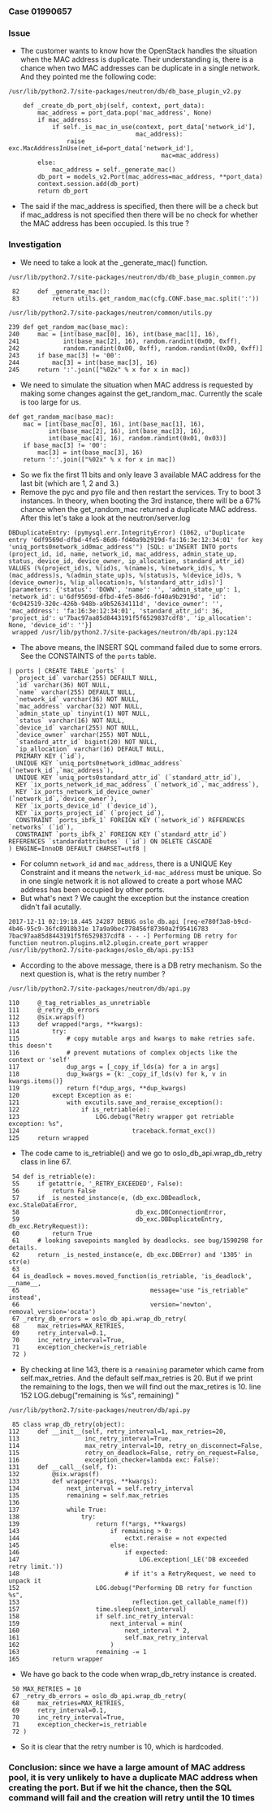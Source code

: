 ### Case 01990657
### Issue
* The customer wants to know how the OpenStack handles the situation when the MAC address is duplicate. Their understanding is, there is a chance when two MAC addresses can be duplicate in a single network. And they pointed me the following code:
~~~
/usr/lib/python2.7/site-packages/neutron/db/db_base_plugin_v2.py

    def _create_db_port_obj(self, context, port_data):
        mac_address = port_data.pop('mac_address', None)
        if mac_address:
            if self._is_mac_in_use(context, port_data['network_id'],
                                   mac_address):
                raise exc.MacAddressInUse(net_id=port_data['network_id'],
                                          mac=mac_address)
        else:
            mac_address = self._generate_mac()
        db_port = models_v2.Port(mac_address=mac_address, **port_data)
        context.session.add(db_port)
        return db_port
~~~
* The said if the mac_address is specified, then there will be a check but if mac_address is not specified then there will be no check for whether the MAC address has been occupied. Is this true ?
### Investigation
* We need to take a look at the _generate_mac() function.
~~~
/usr/lib/python2.7/site-packages/neutron/db/db_base_plugin_common.py

 82     def _generate_mac():
 83         return utils.get_random_mac(cfg.CONF.base_mac.split(':'))
~~~
~~~
/usr/lib/python2.7/site-packages/neutron/common/utils.py

239 def get_random_mac(base_mac):
240     mac = [int(base_mac[0], 16), int(base_mac[1], 16),
241            int(base_mac[2], 16), random.randint(0x00, 0xff),
242            random.randint(0x00, 0xff), random.randint(0x00, 0xff)]
243     if base_mac[3] != '00':
244         mac[3] = int(base_mac[3], 16)
245     return ':'.join(["%02x" % x for x in mac])
~~~
* We need to simulate the situation when MAC address is requested by making some changes against the get_random_mac. Currently the scale is too large for us.
~~~
def get_random_mac(base_mac):
    mac = [int(base_mac[0], 16), int(base_mac[1], 16),
           int(base_mac[2], 16), int(base_mac[3], 16),
           int(base_mac[4], 16), random.randint(0x01, 0x03)]
    if base_mac[3] != '00':
        mac[3] = int(base_mac[3], 16)
    return ':'.join(["%02x" % x for x in mac])
~~~
* So we fix the first 11 bits and only leave 3 available MAC address for the last bit (which are 1, 2 and 3.)
* Remove the pyc and pyo file and then restart the services. Try to boot 3 instances. In theory, when booting the 3rd instance, there will be a 67% chance when the get_random_mac returned a duplicate MAC address. After this let's take a look at the neutron/server.log

~~~
DBDuplicateEntry: (pymysql.err.IntegrityError) (1062, u"Duplicate entry '6df9569d-dfbd-4fe5-86d6-fd40a9b2919d-fa:16:3e:12:34:01' for key 'uniq_ports0network_id0mac_address'") [SQL: u'INSERT INTO ports (project_id, id, name, network_id, mac_address, admin_state_up, status, device_id, device_owner, ip_allocation, standard_attr_id) VALUES (%(project_id)s, %(id)s, %(name)s, %(network_id)s, %(mac_address)s, %(admin_state_up)s, %(status)s, %(device_id)s, %(device_owner)s, %(ip_allocation)s, %(standard_attr_id)s)'] [parameters: {'status': 'DOWN', 'name': '', 'admin_state_up': 1, 'network_id': u'6df9569d-dfbd-4fe5-86d6-fd40a9b2919d', 'id': '0c042519-320c-426b-948b-a9b52634111d', 'device_owner': '', 'mac_address': 'fa:16:3e:12:34:01', 'standard_attr_id': 36, 'project_id': u'7bac97aa85d8443191f5f6529837cdf8', 'ip_allocation': None, 'device_id': ''}]
 wrapped /usr/lib/python2.7/site-packages/neutron/db/api.py:124
~~~
* The above means, the INSERT SQL command failed due to some errors. See the CONSTAINTS of the `ports` table.
~~~
| ports | CREATE TABLE `ports` (
  `project_id` varchar(255) DEFAULT NULL,
  `id` varchar(36) NOT NULL,
  `name` varchar(255) DEFAULT NULL,
  `network_id` varchar(36) NOT NULL,
  `mac_address` varchar(32) NOT NULL,
  `admin_state_up` tinyint(1) NOT NULL,
  `status` varchar(16) NOT NULL,
  `device_id` varchar(255) NOT NULL,
  `device_owner` varchar(255) NOT NULL,
  `standard_attr_id` bigint(20) NOT NULL,
  `ip_allocation` varchar(16) DEFAULT NULL,
  PRIMARY KEY (`id`),
  UNIQUE KEY `uniq_ports0network_id0mac_address` (`network_id`,`mac_address`),
  UNIQUE KEY `uniq_ports0standard_attr_id` (`standard_attr_id`),
  KEY `ix_ports_network_id_mac_address` (`network_id`,`mac_address`),
  KEY `ix_ports_network_id_device_owner` (`network_id`,`device_owner`),
  KEY `ix_ports_device_id` (`device_id`),
  KEY `ix_ports_project_id` (`project_id`),
  CONSTRAINT `ports_ibfk_1` FOREIGN KEY (`network_id`) REFERENCES `networks` (`id`),
  CONSTRAINT `ports_ibfk_2` FOREIGN KEY (`standard_attr_id`) REFERENCES `standardattributes` (`id`) ON DELETE CASCADE
) ENGINE=InnoDB DEFAULT CHARSET=utf8 |
~~~ 
* For column `network_id` and `mac_address`, there is a UNIQUE Key Constraint and it means the `network_id-mac_address` must be unique. So in one single network it is not allowed to create a port whose MAC address has been occupied by other ports.
* But what's next ? We caught the exception but the instance creation didn't fail acutally.
~~~
2017-12-11 02:19:18.445 24287 DEBUG oslo_db.api [req-e780f3a8-b9cd-4b46-95c9-36fc8918b31e 17a9a9bec778456f87360a2f95416783 7bac97aa85d8443191f5f6529837cdf8 - - -] Performing DB retry for function neutron.plugins.ml2.plugin.create_port wrapper /usr/lib/python2.7/site-packages/oslo_db/api.py:153
~~~
* According to the above message, there is a DB retry mechanism. So the next question is, what is the retry number ?
~~~
/usr/lib/python2.7/site-packages/neutron/db/api.py

110     @_tag_retriables_as_unretriable
111     @_retry_db_errors
112     @six.wraps(f)
113     def wrapped(*args, **kwargs):
114         try:
115             # copy mutable args and kwargs to make retries safe. this doesn't
116             # prevent mutations of complex objects like the context or 'self'
117             dup_args = [_copy_if_lds(a) for a in args]
118             dup_kwargs = {k: _copy_if_lds(v) for k, v in kwargs.items()}
119             return f(*dup_args, **dup_kwargs)
120         except Exception as e:
121             with excutils.save_and_reraise_exception():
122                 if is_retriable(e):
123                     LOG.debug("Retry wrapper got retriable exception: %s",
124                               traceback.format_exc())
125     return wrapped
~~~
* The code came to is_retriable() and we go to oslo_db_api.wrap_db_retry class in line 67.
~~~
 54 def is_retriable(e):
 55     if getattr(e, '_RETRY_EXCEEDED', False):
 56         return False
 57     if _is_nested_instance(e, (db_exc.DBDeadlock, exc.StaleDataError,
 58                                db_exc.DBConnectionError,
 59                                db_exc.DBDuplicateEntry, db_exc.RetryRequest)):
 60         return True
 61     # looking savepoints mangled by deadlocks. see bug/1590298 for details.
 62     return _is_nested_instance(e, db_exc.DBError) and '1305' in str(e)
 63 
 64 is_deadlock = moves.moved_function(is_retriable, 'is_deadlock', __name__,
 65                                    message='use "is_retriable" instead',
 66                                    version='newton', removal_version='ocata')
 67 _retry_db_errors = oslo_db_api.wrap_db_retry(
 68     max_retries=MAX_RETRIES,
 69     retry_interval=0.1,
 70     inc_retry_interval=True,
 71     exception_checker=is_retriable
 72 )
~~~
* By checking at line 143, there is a `remaining` parameter which came from self.max_retries. And the default self.max_retries is 20. But if we print the remaining to the logs, then we will find out the max_retires is 10. line 152 LOG.debug("remaining is %s", remaining)
"
~~~
/usr/lib/python2.7/site-packages/neutron/db/api.py

 85 class wrap_db_retry(object):
112     def __init__(self, retry_interval=1, max_retries=20,
113                  inc_retry_interval=True,
114                  max_retry_interval=10, retry_on_disconnect=False,
115                  retry_on_deadlock=False, retry_on_request=False,
116                  exception_checker=lambda exc: False):
131     def __call__(self, f):
132         @six.wraps(f)
133         def wrapper(*args, **kwargs):
134             next_interval = self.retry_interval
135             remaining = self.max_retries
136 
137             while True:
138                 try:
139                     return f(*args, **kwargs)
143                         if remaining > 0:
144                             ectxt.reraise = not expected
145                         else:
146                             if expected:
147                                 LOG.exception(_LE('DB exceeded retry limit.'))
148                             # if it's a RetryRequest, we need to unpack it
152                     LOG.debug("Performing DB retry for function %s",
153                               reflection.get_callable_name(f))
157                     time.sleep(next_interval)
158                     if self.inc_retry_interval:
159                         next_interval = min(
160                             next_interval * 2,
161                             self.max_retry_interval
162                         )
163                     remaining -= 1
165         return wrapper
~~~
* We have go back to the code when wrap_db_retry instance is created. 
~~~
 50 MAX_RETRIES = 10
 67 _retry_db_errors = oslo_db_api.wrap_db_retry(
 68     max_retries=MAX_RETRIES,
 69     retry_interval=0.1,
 70     inc_retry_interval=True,
 71     exception_checker=is_retriable
 72 )
~~~
* So it is clear that the retry number is 10, which is hardcoded.
### Conclusion: since we have a large amount of MAC address pool, it is very unlikely to have a duplicate MAC address when creating the port. But if we hit the chance, then the SQL command will fail and the creation will retry until the 10 times


